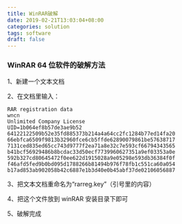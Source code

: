 ```yaml
---
title: WinRAR破解
date: 2019-02-21T13:03:04+08:00
categories: solution
tags: software
draft: false
---
```


### WinRAR 64 位软件的破解方法

1、新建一个文本文档

<!--more-->

2、在文档里输入：

```
RAR registration data
wncn
Unlimited Company License
UID=1b064ef8b57de3ae9b52
64122122509b52e35fd885373b214a4a64cc2fc1284b77ed14fa20
66ebfca6509f9813b32960fce6cb5ffde62890079861be57638717
7131ced835ed65cc743d9777f2ea71a8e32c7e593cf66794343565
b41bcf56929486b8bcdac33d50ecf7739960627351a9ef03353a0e
592b327cd80645472f0ee622d1915028a9e05298e593db36384f0f
f46afd5fed9b0bd095d1788266b81494b976f78fb1c551ca60a054
b17ad853ab902058b42c6887e1b3d40e0b45abf37de02106056887
```

3、把文本文档重命名为“rarreg.key”（引号里的内容）

4、把这个文件放到 winRAR 安装目录下即可

5、破解完成
